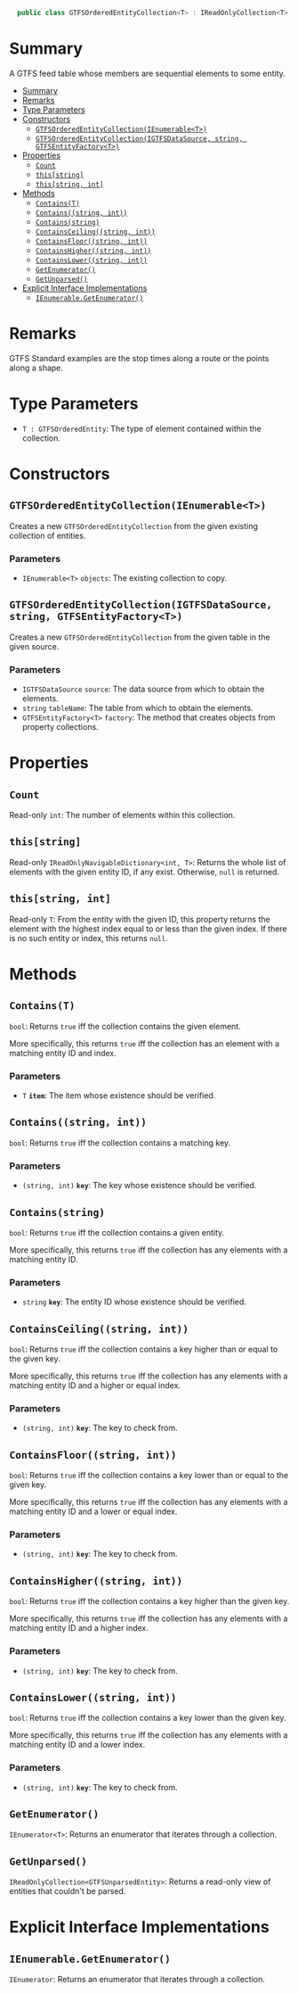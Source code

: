 ```csharp
  public class GTFSOrderedEntityCollection<T> : IReadOnlyCollection<T> where T : GTFSOrderedEntity
```



# Summary
A GTFS feed table whose members are sequential elements to some entity.

- [Summary](#summary)
- [Remarks](#remarks)
- [Type Parameters](#type-parameters)
- [Constructors](#constructors)
  - [`GTFSOrderedEntityCollection(IEnumerable<T>)`](#gtfsorderedentitycollectionienumerablet)
  - [`GTFSOrderedEntityCollection(IGTFSDataSource, string, GTFSEntityFactory<T>)`](#gtfsorderedentitycollectionigtfsdatasource-string-gtfsentityfactoryt)
- [Properties](#properties)
  - [`Count`](#count)
  - [`this[string]`](#thisstring)
  - [`this[string, int]`](#thisstring-int)
- [Methods](#methods)
  - [`Contains(T)`](#containst)
  - [`Contains((string, int))`](#containsstring-int)
  - [`Contains(string)`](#containsstring)
  - [`ContainsCeiling((string, int))`](#containsceilingstring-int)
  - [`ContainsFloor((string, int))`](#containsfloorstring-int)
  - [`ContainsHigher((string, int))`](#containshigherstring-int)
  - [`ContainsLower((string, int))`](#containslowerstring-int)
  - [`GetEnumerator()`](#getenumerator)
  - [`GetUnparsed()`](#getunparsed)
- [Explicit Interface Implementations](#explicit-interface-implementations)
  - [`IEnumerable.GetEnumerator()`](#ienumerablegetenumerator)



# Remarks
GTFS Standard examples are the stop times along a route or the points along a shape.



# Type Parameters
* `T : GTFSOrderedEntity`: The type of element contained within the collection.



# Constructors


## `GTFSOrderedEntityCollection(IEnumerable<T>)`
Creates a new `GTFSOrderedEntityCollection` from the given existing collection of entities.

### Parameters
* `IEnumerable<T>` `objects`: The existing collection to copy.


## `GTFSOrderedEntityCollection(IGTFSDataSource, string, GTFSEntityFactory<T>)`
Creates a new `GTFSOrderedEntityCollection` from the given table in the given source.

### Parameters
* `IGTFSDataSource` `source`: The data source from which to obtain the elements.
* `string` `tableName`: The table from which to obtain the elements.
* `GTFSEntityFactory<T>` `factory`: The method that creates objects from property collections.



# Properties


## `Count`
Read-only `int`: The number of elements within this collection.


## `this[string]`
Read-only `IReadOnlyNavigableDictionary<int, T>`: Returns the whole list of elements with the given entity ID, if any exist. Otherwise, `null` is returned.


## `this[string, int]`
Read-only `T`: From the entity with the given ID, this property returns the element with the highest index equal to or less than the given index. If there is no such entity or index, this returns `null`.



# Methods


## `Contains(T)`
`bool`: Returns `true` iff the collection contains the given element.

More specifically, this returns `true` iff the collection has an element with a matching entity ID and index.

### Parameters
* `T` **`item`**: The item whose existence should be verified.


## `Contains((string, int))`
`bool`: Returns `true` iff the collection contains a matching key.

### Parameters
* `(string, int)` **`key`**: The key whose existence should be verified.


## `Contains(string)`
`bool`: Returns `true` iff the collection contains a given entity.

More specifically, this returns `true` iff the collection has any elements with a matching entity ID.

### Parameters
* `string` **`key`**: The entity ID whose existence should be verified.


## `ContainsCeiling((string, int))`
`bool`: Returns `true` iff the collection contains a key higher than or equal to the given key.

More specifically, this returns `true` iff the collection has any elements with a matching entity ID and a higher or equal index.

### Parameters
* `(string, int)` **`key`**: The key to check from.


## `ContainsFloor((string, int))`
`bool`: Returns `true` iff the collection contains a key lower than or equal to the given key.

More specifically, this returns `true` iff the collection has any elements with a matching entity ID and a lower or equal index.

### Parameters
* `(string, int)` **`key`**: The key to check from.


## `ContainsHigher((string, int))`
`bool`: Returns `true` iff the collection contains a key higher than the given key.

More specifically, this returns `true` iff the collection has any elements with a matching entity ID and a higher index.

### Parameters
* `(string, int)` **`key`**: The key to check from.


## `ContainsLower((string, int))`
`bool`: Returns `true` iff the collection contains a key lower than the given key.

More specifically, this returns `true` iff the collection has any elements with a matching entity ID and a lower index.

### Parameters
* `(string, int)` **`key`**: The key to check from.


## `GetEnumerator()`
`IEnumerator<T>`: Returns an enumerator that iterates through a collection.


## `GetUnparsed()`
`IReadOnlyCollection<GTFSUnparsedEntity>`: Returns a read-only view of entities that couldn't be parsed.



# Explicit Interface Implementations


## `IEnumerable.GetEnumerator()`
`IEnumerator`: Returns an enumerator that iterates through a collection.
